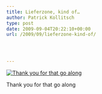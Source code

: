```yaml
---
title: Lieferzone, kind of…
author: Patrick Kollitsch
type: post
date: 2009-09-04T20:22:10+00:00
url: /2009/09/lieferzone-kind-of/




---
```

<div class="flickr">
  <a href="http://www.flickr.com/photos/schreibblogade/3888420725/" title="Thank you for that go along"><img src="//farm3.static.flickr.com/2469/3888420725_e999e33d1c.jpg" alt="Thank you for that go along" /></a></p> 
  
  <p>
    Thank you for that go along
  </p>
</div>